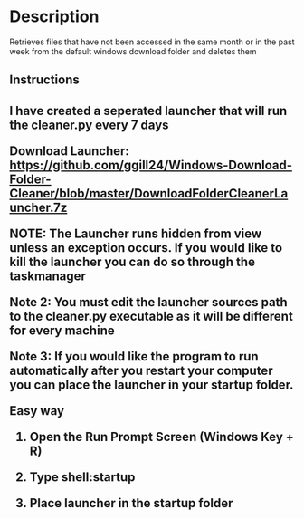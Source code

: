 <H1>Description</H1>
Retrieves files that have not been accessed in the same month or in the past week from the default windows download folder 
and deletes them

<H2>Instructions<H2>
I have created a seperated launcher that will run the cleaner.py every 7 days

Download Launcher: https://github.com/ggill24/Windows-Download-Folder-Cleaner/blob/master/DownloadFolderCleanerLauncher.7z

NOTE: The Launcher runs hidden from view unless an exception occurs. If you would like to kill the launcher you can do so through
the taskmanager

Note 2: You must edit the launcher sources path to the cleaner.py executable as it will be different for every machine

Note 3: If you would like the program to run automatically after you restart your computer you can place the launcher in your startup
folder. 

Easy way

1. Open the Run Prompt Screen (Windows Key + R)

2. Type shell:startup

3. Place launcher in the startup folder
